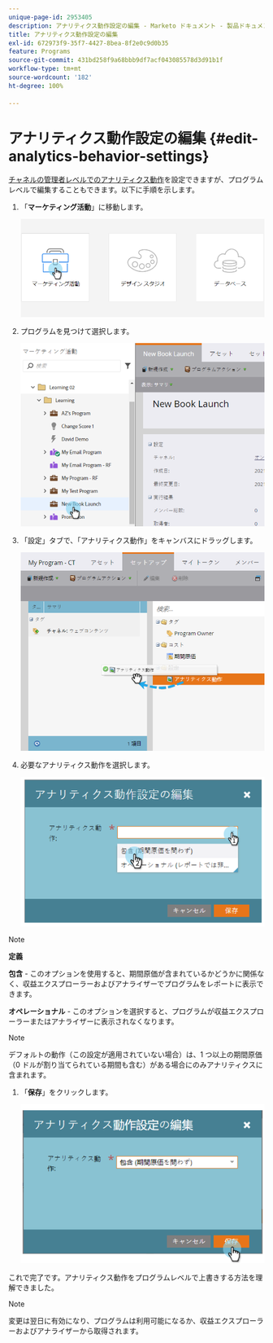 ```yaml
---
unique-page-id: 2953405
description: アナリティクス動作設定の編集 - Marketo ドキュメント - 製品ドキュメント
title: アナリティクス動作設定の編集
exl-id: 672973f9-35f7-4427-8bea-8f2e0c9d0b35
feature: Programs
source-git-commit: 431bd258f9a68bbb9df7acf043085578d3d91b1f
workflow-type: tm+mt
source-wordcount: '182'
ht-degree: 100%

---
```


# アナリティクス動作設定の編集 {#edit-analytics-behavior-settings}

[チャネルの管理者レベルでのアナリティクス動作](/help/marketo/product-docs/reporting/revenue-cycle-analytics/program-analytics/make-a-program-without-a-period-cost-available-in-revenue-explorer-and-analyzers.md)を設定できますが、プログラムレベルで編集することもできます。以下に手順を示します。

1. 「**マーケティング活動**」に移動します。

   ![](assets/login-marketing-activities-2.png)

1. プログラムを見つけて選択します。

   ![](assets/image2014-9-24-11-3a40-3a57.png)

1. 「設定」タブで、「アナリティクス動作」をキャンバスにドラッグします。

   ![](assets/image2014-9-24-11-3a41-3a2.png)

1. 必要なアナリティクス動作を選択します。

   ![](assets/image2014-9-24-11-3a42-3a0.png)

>[!NOTE]
>
>**定義**
>
>**包含** - このオプションを使用すると、期間原価が含まれているかどうかに関係なく、収益エクスプローラーおよびアナライザーでプログラムをレポートに表示できます。
>
>**オペレーショナル** - このオプションを選択すると、プログラムが収益エクスプローラーまたはアナライザーに表示されなくなります。

>[!NOTE]
>
>デフォルトの動作（この設定が適用されていない場合）は、1 つ以上の期間原価（0 ドルが割り当てられている期間も含む）がある場合にのみアナリティクスに含まれます。

1. 「**保存**」をクリックします。

   ![](assets/image2014-9-24-11-3a42-3a6.png)

これで完了です。アナリティクス動作をプログラムレベルで上書きする方法を理解できました。

>[!NOTE]
>
>変更は翌日に有効になり、プログラムは利用可能になるか、収益エクスプローラーおよびアナライザーから取得されます。
